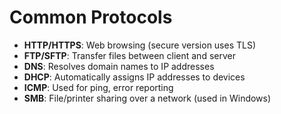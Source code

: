 # Common Protocols
- **HTTP/HTTPS**:	Web browsing (secure version uses TLS)
- **FTP/SFTP**:	Transfer files between client and server
- **DNS**:	Resolves domain names to IP addresses
- **DHCP**:	Automatically assigns IP addresses to devices
- **ICMP**:	Used for ping, error reporting
- **SMB**: File/printer sharing over a network (used in Windows)